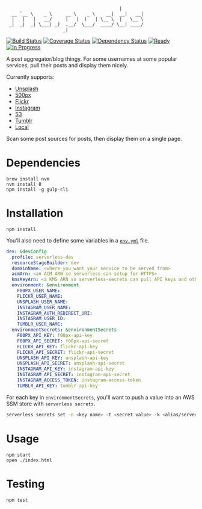 ```
                                          |         
  __ `__ \    _ \     __ \    _ \    __|  __|   __| 
  |   |   |   __/     |   |  (   | \__ \  |   \__ \ 
 _|  _|  _| \___| _)  .__/  \___/  ____/ \__| ____/ 
                     _|                             
```

[![Build Status](https://img.shields.io/travis/randytarampi/me.posts.svg?style=flat-square)](https://travis-ci.org/randytarampi/me.posts) [![Coverage Status](https://img.shields.io/coveralls/randytarampi/me.posts.svg?style=flat-square)](https://coveralls.io/github/randytarampi/me.posts?branch=master) [![Dependency Status](https://img.shields.io/david/randytarampi/me.posts.svg?style=flat-square)](https://david-dm.org/randytarampi/me.posts) [![Ready](https://img.shields.io/waffle/label/randytarampi/me.posts/ready.svg?style=flat-square&label=Ready)](http://waffle.io/randytarampi/me.posts) [![In Progress](https://img.shields.io/waffle/label/randytarampi/me.posts/in%20progress.svg?style=flat-square&label=In%20Progress)](http://waffle.io/randytarampi/me.posts)

A post aggregator/blog thingy. For some usernames at some popular services, pull their posts and display them nicely.

Currently supports:
- [Unsplash](https://unsplash.com/documentation)
- [500px](https://github.com/500px/api-documentation)
- [Flickr](https://www.flickr.com/services/api/)
- [Instagram](https://www.instagram.com/developer/)
- [S3](https://github.com/Automattic/knox)
- [Tumblr](https://www.tumblr.com/docs/en/api/v2)
- [Local](https://github.com/randytarampi/me.photos/blob/master/photos/local/photoSource.js)

Scan some post sources for posts, then display them on a single page.

# Dependencies
```
brew install nvm
nvm install 8
npm install -g gulp-cli
```

# Installation

```
npm install
```

You'll also need to define some variables in a [`env.yml`](https://github.com/randytarampi/me.posts/blob/master/env.yml) file.

```yml
dev: &devConfig
  profile: serverless-dev
  resourceStageBuilder: dev
  domainName: <where you want your service to be served from>
  acmArn: <an ACM ARN so serverless can setup for HTTPS>
  kmsKeyArn: <a KMS ARN so serverless-secrets can pull API keys and other `environmentSecrets` out of the SSM store>
  environment: &environment
    F00PX_USER_NAME:
    FLICKR_USER_NAME:
    UNSPLASH_USER_NAME:
    INSTAGRAM_USER_NAME:
    INSTAGRAM_AUTH_REDIRECT_URI:
    INSTAGRAM_USER_ID:
    TUMBLR_USER_NAME:
  environmentSecrets: &environmentSecrets
    F00PX_API_KEY: f00px-api-key
    F00PX_API_SECRET: f00px-api-secret
    FLICKR_API_KEY: flickr-api-key
    FLICKR_API_SECRET: flickr-api-secret
    UNSPLASH_API_KEY: unsplash-api-key
    UNSPLASH_API_SECRET: unsplash-api-secret
    INSTAGRAM_API_KEY: instagram-api-key
    INSTAGRAM_API_SECRET: instagram-api-secret
    INSTAGRAM_ACCESS_TOKEN: instagram-access-token
    TUMBLR_API_KEY: tumblr-api-key
```

For each key in `environmentSecrets`, you'll want to push a value into an AWS SSM store with `serverless secrets`.

```bash
serverless secrets set -n <key name> -t <secret value> -k <alias/serverless-tst|alias/serverless-prd>
```

# Usage

```
npm start
open ./index.html
```

# Testing

```
npm test
```
